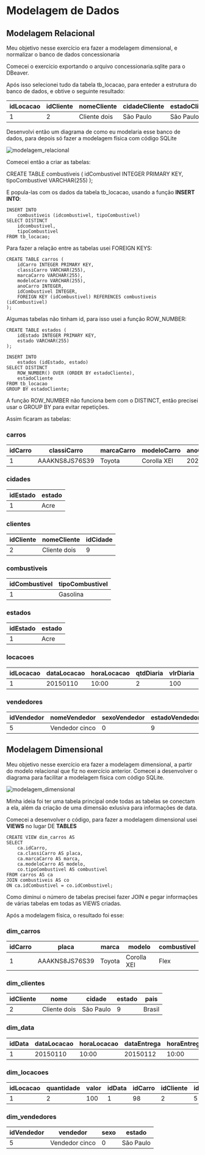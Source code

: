 # Modelagem de Dados
## Modelagem Relacional

Meu objetivo nesse exercício era fazer a modelagem dimensional, e normalizar o banco de dados concessionaria

Comecei o exercício exportando o arquivo concessionaria.sqlite para o DBeaver.


Após isso selecionei tudo da tabela tb_locacao, para enteder a estrutura do banco de dados, e obtive o seguinte resultado:

|idLocacao|idCliente|nomeCliente|cidadeCliente|estadoCliente|paisCliente|idCarro|kmCarro|classiCarro|marcaCarro|modeloCarro|anoCarro|idcombustivel|tipoCombustivel|dataLocacao|horaLocacao|qtdDiaria|vlrDiaria|dataEntrega|horaEntrega|idVendedor|nomeVendedor|sexoVendedor|estadoVendedor|
|---------|---------|-----------|-------------|-------------|-----------|-------|-------|-----------|----------|-----------|--------|-------------|---------------|-----------|-----------|---------|---------|-----------|-----------|----------|------------|------------|--------------|
|1|2|Cliente dois|São Paulo|São Paulo|Brasil|98|25412|AKJHKN98JY76539|Fiat|Fiat Uno|2000|1|Gasolina|20,150,110|10:00|2|100|20,150,112|10:00|5|Vendedor cinco|0|São Paulo|

Desenvolvi então um diagrama de como eu modelaria esse banco de dados, para depois só fazer a modelagem física com código SQLite

![modelagem_relacional](https://github.com/joaopedrocompass/Compass/assets/126081326/30b3a35a-8661-49aa-838d-c70035d4f733)

Comecei então a criar as tabelas:

CREATE TABLE combustiveis (
	idCombustivel INTEGER PRIMARY KEY,
	tipoCombustivel VARCHAR(255)
);

E popula-las com os dados da tabela tb_locacao, usando a função **INSERT INTO**:

```
INSERT INTO 
	combustiveis (idcombustivel, tipoCombustivel)
SELECT DISTINCT 
	idcombustivel, 
	tipoCombustivel
FROM tb_locacao;
```

Para fazer a relação entre as tabelas usei FOREIGN KEYS:

```
CREATE TABLE carros (
    idCarro INTEGER PRIMARY KEY,
    classiCarro VARCHAR(255),
    marcaCarro VARCHAR(255),
    modeloCarro VARCHAR(255),
    anoCarro INTEGER,
    idCombustivel INTEGER,
    FOREIGN KEY (idCombustivel) REFERENCES combustiveis (idCombustivel)
);
```

Algumas tabelas não tinham id, para isso usei a função ROW_NUMBER:

```
CREATE TABLE estados (
	idEstado INTEGER PRIMARY KEY,
	estado VARCHAR(255)
);

INSERT INTO 
	estados (idEstado, estado)
SELECT DISTINCT 
	ROW_NUMBER() OVER (ORDER BY estadoCliente),
	estadoCliente
FROM tb_locacao
GROUP BY estadoCliente; 
```

A função ROW_NUMBER não funciona bem com o DISTINCT, então precisei usar o GROUP BY para evitar repetições.

Assim ficaram as tabelas:

### carros
|idCarro|classiCarro|marcaCarro|modeloCarro|anoCarro|idCombustivel|
|-------|-----------|----------|-----------|--------|-------------|
|1|AAAKNS8JS76S39|Toyota|Corolla XEI|2023|3|

### cidades

|idEstado|estado|
|--------|------|
|1|Acre|

### clientes

|idCliente|nomeCliente|idCidade|
|---------|-----------|--------|
|2|Cliente dois|9|

### combustiveis

|idCombustivel|tipoCombustivel|
|-------------|---------------|
|1|Gasolina|

### estados

|idEstado|estado|
|--------|------|
|1|Acre|

### locacoes

|idLocacao|dataLocacao|horaLocacao|qtdDiaria|vlrDiaria|dataEntrega|horaEntrega|idCarro|kmCarro|idCliente|idVendedor|
|---------|-----------|-----------|---------|---------|-----------|-----------|-------|-------|---------|----------|
|1|20150110|10:00|2|100|20150112|10:00|98|25412|2|5|

### vendedores

|idVendedor|nomeVendedor|sexoVendedor|estadoVendedor|
|----------|------------|------------|--------------|
|5|Vendedor cinco|0|9|

## Modelagem Dimensional

Meu objetivo nesse exercício era fazer a modelagem dimensional, a partir do modelo relacional que fiz no exercício anterior. Comecei a desenvolver o diagrama para facilitar a modelagem física com código SQLite.

![modelagem_dimensional](https://github.com/joaopedrocompass/Compass/assets/126081326/e1c81651-06cb-4790-ac5e-c204011e3b8c)

Minha ideia foi ter uma tabela principal onde todas as tabelas se conectam a ela, além da criação de uma dimensão exlusiva para informações de data.

Comecei a desenvolver o código, para fazer a modelagem dimensional usei **VIEWS** no lugar DE **TABLES**

```
CREATE VIEW dim_carros AS
SELECT 
	ca.idCarro,
	ca.classiCarro AS placa,
	ca.marcaCarro AS marca,
	ca.modeloCarro AS modelo,
	co.tipoCombustivel AS combustivel
FROM carros AS ca
JOIN combustiveis AS co
ON ca.idCombustivel = co.idCombustivel;
```

Como diminui o número de tabelas precisei fazer JOIN e pegar informações de várias tabelas em todas as VIEWS criadas.

Após a modelagem física, o resultado foi esse:

### dim_carros

|idCarro|placa|marca|modelo|combustivel|
|-------|-----|-----|------|-----------|
|1|AAAKNS8JS76S39|Toyota|Corolla XEI|Flex|

### dim_clientes

|idCliente|nome|cidade|estado|pais|
|---------|----|------|------|----|
|2|Cliente dois|São Paulo|9|Brasil|

### dim_data

|idData|dataLocacao|horaLocacao|dataEntrega|horaEntrega|kmCarro|
|------|-----------|-----------|-----------|-----------|-------|
|1|20150110|10:00|20150112|10:00|25412|

### dim_locacoes

|idLocacao|quantidade|valor|idData|idCarro|idCliente|idVendedor|
|---------|----------|-----|------|-------|---------|----------|
|1|2|100|1|98|2|5|

### dim_vendedores

|idVendedor|vendedor|sexo|estado|
|----------|--------|----|------|
|5|Vendedor cinco|0|São Paulo|
